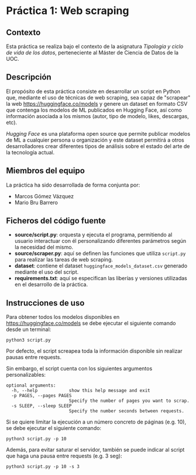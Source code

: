 # Práctica 1: Web scraping

## Contexto
Esta práctica se realiza bajo el contexto de la asignatura _Tipología y ciclo de vida de los datos_, perteneciente al Máster de Ciencia de Datos de la UOC.

## Descripción
El propósito de esta práctica consiste en desarrollar un script en Python que, mediante el uso de técnicas de web scraping, sea capaz de "scrapear" la web https://huggingface.co/models y genere un dataset en formato CSV que contenga los modelos de ML publicados en Hugging Face, así como información asociada a los mismos (autor, tipo de modelo, likes, descargas, etc).

_Hugging Face_ es una plataforma open source que permite publicar modelos de ML a cualquier persona u organización y este dataset  permitirá a otros desarrolladores crear diferentes tipos de análisis sobre el estado del arte de la tecnología actual.

## Miembros del equipo
La práctica ha sido desarrollada de forma conjunta por:
* Marcos Gómez Vázquez
* Mario Bru Barrero

## Ficheros del código fuente
* **source/script.py**:  orquesta y ejecuta el programa, permitiendo al usuario interactuar con él personalizando diferentes parámetros según la necesidad del mismo.
* **source/scraper.py**: aquí se definen las funciones que utiliza `script.py` para realizar las tareas de web scraping.
* **dataset**: contiene el dataset `huggingface_models_dataset.csv` generado mediante el uso del script.
* **requirements.txt**: aquí se especifican las liberías y versiones utilizadas en el desarrollo de la práctica.

## Instrucciones de uso
Para obtener todos los modelos disponibles en https://huggingface.co/models se debe ejecutar el siguiente comando desde un terminal:
```
python3 script.py
```
Por defecto, el script screapea toda la información disponible sin realizar pausas entre requests.

Sin embargo, el script cuenta con los siguientes argumentos personalizables:
```
optional arguments:
  -h, --help            show this help message and exit
  -p PAGES, --pages PAGES
                        Specify the number of pages you want to scrap.
  -s SLEEP, --sleep SLEEP
                        Specify the number seconds between requests.

```
Si se quiere limitar la ejecución a un número concreto de páginas (e.g. 10), se debe ejecutar el siguiente comando:
```
python3 script.py -p 10
```
Además, para evitar saturar el servidor, también se puede indicar al script que haga una pausa entre requests (e.g. 3 seg):
```
python3 script.py -p 10 -s 3
```


